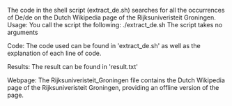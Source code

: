 
The code in the shell script (extract_de.sh) searches for all the occurrences of De/de on the Dutch Wikipedia page of the Rijksuniveristeit Groningen.
Usage:
You call the script the following: ./extract_de.sh
The script takes no arguments

Code:
The code used can be found in 'extract_de.sh' as well as the explanation of each line of code. 

Results:
The result can be found in 'result.txt'

Webpage:
The Rijksuniveristeit_Groningen file contains the Dutch Wikipedia page of the Rijksuniveristeit Groningen, providing an offline version of the page.